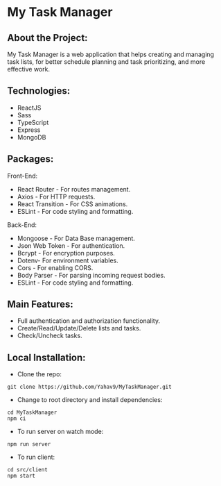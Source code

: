 # My Task Manager

## About the Project:
My Task Manager is a web application that helps creating and managing task lists, for better schedule planning and task prioritizing, and more effective work.

## Technologies:
* ReactJS
* Sass
* TypeScript 
* Express
* MongoDB

## Packages:

Front-End:
* React Router - For routes management.
* Axios - For HTTP requests.
* React Transition - For CSS animations.
* ESLint - For code styling and formatting.

Back-End:
* Mongoose - For Data Base management.
* Json Web Token - For authentication.
* Bcrypt - For encryption purposes.
* Dotenv- For environment variables.
* Cors - For enabling CORS.
* Body Parser - For parsing incoming request bodies.
* ESLint - For code styling and formatting.

## Main Features:
* Full authentication and authorization functionality.
* Create/Read/Update/Delete lists and tasks.
* Check/Uncheck tasks.

## Local Installation:
* Clone the repo:
```
git clone https://github.com/Yahav9/MyTaskManager.git
```
* Change to root directory and install dependencies:
```
cd MyTaskManager
npm ci
```
* To run server on watch mode:
```
npm run server
```
* To run client:
```
cd src/client
npm start
```



